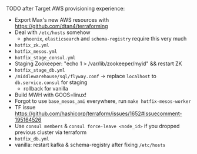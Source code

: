 TODO after Target AWS provisioning experience:

* Export Max's new AWS resources with https://github.com/dtan4/terraforming
* Deal with `/etc/hosts` somehow
	* `phoenix`, `elasticsearch` and `schema-registry` require this very much
* `hotfix_zk.yml`
* `hotfix_mesos.yml`
* `hotfix_stage_consul.yml`
* Staging Zookeeper: "echo 1 > /var/lib/zookeeper/myid" && restart ZK
* `hotfix_stage_db.yml`
* `/middlewarehouse/sql/flyway.conf` -> replace `localhost` to `db.service.consul` for staging
	* rollback for vanilla
* Build MWH with GOOS=linux!
* Forgot to use `base_mesos_ami` everywhere, run `make hotfix-mesos-worker`
* TF issue https://github.com/hashicorp/terraform/issues/1652#issuecomment-195164526
* Use `consul members` & `consul force-leave <node_id>` if you dropped previous cluster via terraform
* `hotfix_db.yml`
* vanilla: restart kafka & schema-registry after fixing `/etc/hosts`